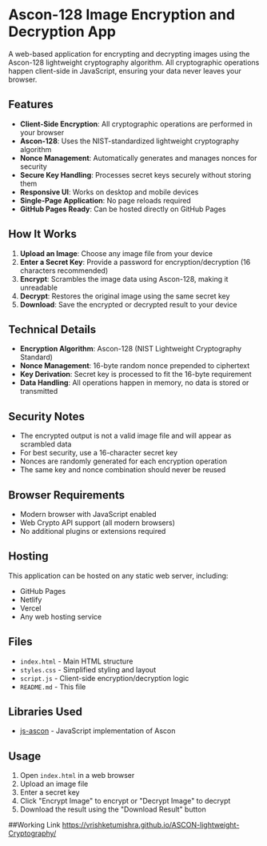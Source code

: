 # Ascon-128 Image Encryption and Decryption App

A web-based application for encrypting and decrypting images using the Ascon-128 lightweight cryptography algorithm. All cryptographic operations happen client-side in JavaScript, ensuring your data never leaves your browser.

## Features

- **Client-Side Encryption**: All cryptographic operations are performed in your browser
- **Ascon-128**: Uses the NIST-standardized lightweight cryptography algorithm
- **Nonce Management**: Automatically generates and manages nonces for security
- **Secure Key Handling**: Processes secret keys securely without storing them
- **Responsive UI**: Works on desktop and mobile devices
- **Single-Page Application**: No page reloads required
- **GitHub Pages Ready**: Can be hosted directly on GitHub Pages

## How It Works

1. **Upload an Image**: Choose any image file from your device
2. **Enter a Secret Key**: Provide a password for encryption/decryption (16 characters recommended)
3. **Encrypt**: Scrambles the image data using Ascon-128, making it unreadable
4. **Decrypt**: Restores the original image using the same secret key
5. **Download**: Save the encrypted or decrypted result to your device

## Technical Details

- **Encryption Algorithm**: Ascon-128 (NIST Lightweight Cryptography Standard)
- **Nonce Management**: 16-byte random nonce prepended to ciphertext
- **Key Derivation**: Secret key is processed to fit the 16-byte requirement
- **Data Handling**: All operations happen in memory, no data is stored or transmitted

## Security Notes

- The encrypted output is not a valid image file and will appear as scrambled data
- For best security, use a 16-character secret key
- Nonces are randomly generated for each encryption operation
- The same key and nonce combination should never be reused

## Browser Requirements

- Modern browser with JavaScript enabled
- Web Crypto API support (all modern browsers)
- No additional plugins or extensions required

## Hosting

This application can be hosted on any static web server, including:
- GitHub Pages
- Netlify
- Vercel
- Any web hosting service

## Files

- `index.html` - Main HTML structure
- `styles.css` - Simplified styling and layout
- `script.js` - Client-side encryption/decryption logic
- `README.md` - This file

## Libraries Used

- [js-ascon](https://github.com/brainfoolong/js-ascon) - JavaScript implementation of Ascon

## Usage

1. Open `index.html` in a web browser
2. Upload an image file
3. Enter a secret key
4. Click "Encrypt Image" to encrypt or "Decrypt Image" to decrypt
5. Download the result using the "Download Result" button

##Working Link
https://vrishketumishra.github.io/ASCON-lightweight-Cryptography/
